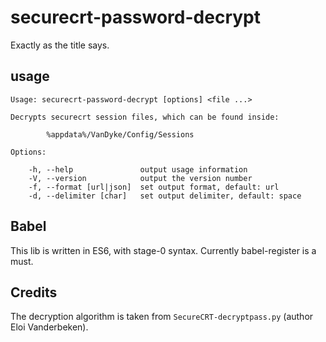 # securecrt-password-decrypt
Exactly as the title says.

## usage

    Usage: securecrt-password-decrypt [options] <file ...>

    Decrypts securecrt session files, which can be found inside:

            %appdata%/VanDyke/Config/Sessions

    Options:

        -h, --help               output usage information
        -V, --version            output the version number
        -f, --format [url|json]  set output format, default: url
        -d, --delimiter [char]   set output delimiter, default: space


## Babel

This lib is written in ES6, with stage-0 syntax. Currently babel-register
is a must.

## Credits

The decryption algorithm is taken from `SecureCRT-decryptpass.py` (author
Eloi Vanderbeken).
